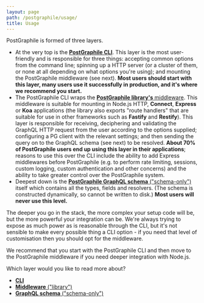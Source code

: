 ```yaml
---
layout: page
path: /postgraphile/usage/
title: Usage
---
```


PostGraphile is formed of three layers.

- At the very top is the [**PostGraphile CLI**](./usage-cli/). This layer is the
  most user-friendly and is responsible for three things: accepting common
  options from the command line; spinning up a HTTP server (or a cluster of
  them, or none at all depending on what options you're using); and mounting the
  PostGraphile middleware (see next). **Most users should start with this layer,
  many users use it successfully in production, and it's where we recommend you
  start.**
- The PostGraphile CLI wraps the
  [**PostGraphile library's** middleware](./usage-library/). This middleware is
  suitable for mounting in Node.js HTTP, **Connect**, **Express** or **Koa**
  applications (the library also exports "route handlers" that are suitable for
  use in other frameworks such as **Fastify** and **Restify**). This layer is
  responsible for receiving, deciphering and validating the GraphQL HTTP request
  from the user according to the options supplied; configuring a PG client with
  the relevant settings; and then sending the query on to the GraphQL schema
  (see next) to be resolved. **About 70% of PostGraphile users end up using this
  layer in their applications**; reasons to use this over the CLI include the
  ability to add Express middlewares before PostGraphile (e.g. to perform rate
  limiting, sessions, custom logging, custom authentication and other concerns)
  and the ability to take greater control over the PostGraphile system.
- Deepest down is the
  [**PostGraphile GraphQL schema** ("schema-only")](./usage-schema/) itself
  which contains all the types, fields and resolvers. (The schema is constructed
  dynamically, so cannot be written to disk.) **Most users will never use this
  level.**

The deeper you go in the stack, the more complex your setup code will be, but
the more powerful your integration can be. We're always trying to expose as much
power as is reasonable through the CLI, but it's not sensible to make every
possible thing a CLI option - if you need that level of customisation then you
should opt for the middleware.

We recommend that you start with the PostGraphile CLI and then move to the
PostGraphile middleware if you need deeper integration with Node.js.

Which layer would you like to read more about?

- [**CLI**](./usage-cli/)
- [**Middleware** ("library")](./usage-library/)
- [**GraphQL schema** ("schema-only")](./usage-schema/)
